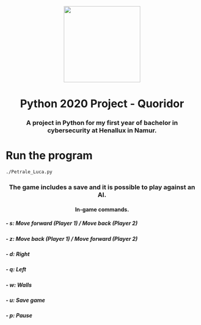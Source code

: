 <p align="center">
  <img width="200" src="https://copilote.henallux.be/images/cop/logo.png">
</p>
<h1 align="center">Python 2020 Project - Quoridor</h1>
<h3 align="center">A project in Python for my first year of bachelor in cybersecurity at Henallux in Namur.</h3>


<h1>Run the program</h1>
<code>./Petrale_Luca.py</code>

<h3 align="center">The game includes a save and it is possible to play against an AI.</h3>

<h4 align="center">In-game commands.</h4>
<h5>- s: Move forward (Player 1) / Move back (Player 2)</h5>
<h5>- z: Move back (Player 1) / Move forward (Player 2)</h5>
<h5>- d: Right</h5>
<h5>- q: Left</h5>
<h5>- w: Walls</h5>
<h5>- u: Save game</h5>
<h5>- p: Pause</h5>
